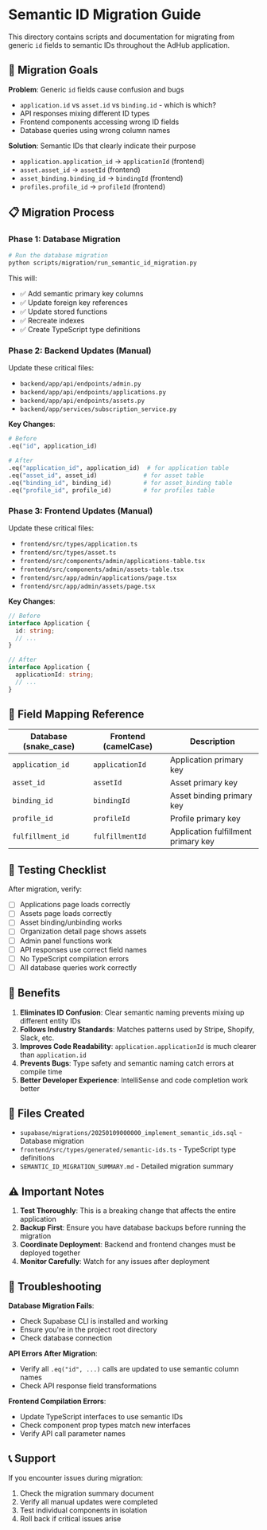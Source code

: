 # Semantic ID Migration Guide

This directory contains scripts and documentation for migrating from generic `id` fields to semantic IDs throughout the AdHub application.

## 🎯 **Migration Goals**

**Problem**: Generic `id` fields cause confusion and bugs
- `application.id` vs `asset.id` vs `binding.id` - which is which?
- API responses mixing different ID types
- Frontend components accessing wrong ID fields
- Database queries using wrong column names

**Solution**: Semantic IDs that clearly indicate their purpose
- `application.application_id` → `applicationId` (frontend)
- `asset.asset_id` → `assetId` (frontend)  
- `asset_binding.binding_id` → `bindingId` (frontend)
- `profiles.profile_id` → `profileId` (frontend)

## 📋 **Migration Process**

### Phase 1: Database Migration
```bash
# Run the database migration
python scripts/migration/run_semantic_id_migration.py
```

This will:
- ✅ Add semantic primary key columns
- ✅ Update foreign key references
- ✅ Update stored functions
- ✅ Recreate indexes
- ✅ Create TypeScript type definitions

### Phase 2: Backend Updates (Manual)
Update these critical files:
- `backend/app/api/endpoints/admin.py`
- `backend/app/api/endpoints/applications.py`
- `backend/app/api/endpoints/assets.py`
- `backend/app/services/subscription_service.py`

**Key Changes**:
```python
# Before
.eq("id", application_id)

# After  
.eq("application_id", application_id)  # for application table
.eq("asset_id", asset_id)             # for asset table
.eq("binding_id", binding_id)         # for asset_binding table
.eq("profile_id", profile_id)         # for profiles table
```

### Phase 3: Frontend Updates (Manual)
Update these critical files:
- `frontend/src/types/application.ts`
- `frontend/src/types/asset.ts`
- `frontend/src/components/admin/applications-table.tsx`
- `frontend/src/components/admin/assets-table.tsx`
- `frontend/src/app/admin/applications/page.tsx`
- `frontend/src/app/admin/assets/page.tsx`

**Key Changes**:
```typescript
// Before
interface Application {
  id: string;
  // ...
}

// After
interface Application {
  applicationId: string;
  // ...
}
```

## 🔄 **Field Mapping Reference**

| Database (snake_case) | Frontend (camelCase) | Description |
|----------------------|---------------------|-------------|
| `application_id`     | `applicationId`     | Application primary key |
| `asset_id`           | `assetId`           | Asset primary key |
| `binding_id`         | `bindingId`         | Asset binding primary key |
| `profile_id`         | `profileId`         | Profile primary key |
| `fulfillment_id`     | `fulfillmentId`     | Application fulfillment primary key |

## 🧪 **Testing Checklist**

After migration, verify:
- [ ] Applications page loads correctly
- [ ] Assets page loads correctly  
- [ ] Asset binding/unbinding works
- [ ] Organization detail page shows assets
- [ ] Admin panel functions work
- [ ] API responses use correct field names
- [ ] No TypeScript compilation errors
- [ ] All database queries work correctly

## 🚀 **Benefits**

1. **Eliminates ID Confusion**: Clear semantic naming prevents mixing up different entity IDs
2. **Follows Industry Standards**: Matches patterns used by Stripe, Shopify, Slack, etc.
3. **Improves Code Readability**: `application.applicationId` is much clearer than `application.id`
4. **Prevents Bugs**: Type safety and semantic naming catch errors at compile time
5. **Better Developer Experience**: IntelliSense and code completion work better

## 📁 **Files Created**

- `supabase/migrations/20250109000000_implement_semantic_ids.sql` - Database migration
- `frontend/src/types/generated/semantic-ids.ts` - TypeScript type definitions
- `SEMANTIC_ID_MIGRATION_SUMMARY.md` - Detailed migration summary

## ⚠️ **Important Notes**

1. **Test Thoroughly**: This is a breaking change that affects the entire application
2. **Backup First**: Ensure you have database backups before running the migration
3. **Coordinate Deployment**: Backend and frontend changes must be deployed together
4. **Monitor Carefully**: Watch for any issues after deployment

## 🔧 **Troubleshooting**

**Database Migration Fails**:
- Check Supabase CLI is installed and working
- Ensure you're in the project root directory
- Check database connection

**API Errors After Migration**:
- Verify all `.eq("id", ...)` calls are updated to use semantic column names
- Check API response field transformations

**Frontend Compilation Errors**:
- Update TypeScript interfaces to use semantic IDs
- Check component prop types match new interfaces
- Verify API call parameter names

## 📞 **Support**

If you encounter issues during migration:
1. Check the migration summary document
2. Verify all manual updates were completed
3. Test individual components in isolation
4. Roll back if critical issues arise 
